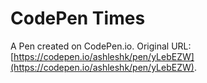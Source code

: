 # CodePen Times

A Pen created on CodePen.io. Original URL: [https://codepen.io/ashleshk/pen/yLebEZW](https://codepen.io/ashleshk/pen/yLebEZW).


